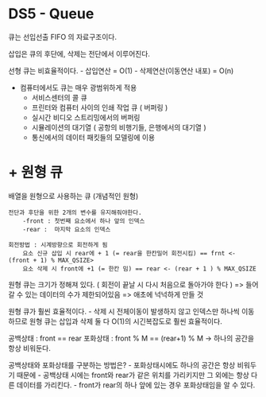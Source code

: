 # DS5 - Queue

큐는 선입선출 FIFO 의 자료구조이다.

삽입은 큐의 후단에, 삭제는 전단에서 이루어진다.

선형 큐는 비효율적이다. - 삽입연산 = O(1) - 삭제연산(이동연산 내포) = O(n)

- 컴퓨터에서도 큐는 매우 광범위하게 적용
  - 서비스센터의 콜 큐
  - 프린터와 컴퓨터 사이의 인쇄 작업 큐 ( 버퍼링 )
  - 실시간 비디오 스트리밍에서의 버퍼링
  - 시뮬레이션의 대기열 ( 공항의 비행기들, 은행에서의 대기열 )
  - 통신에서의 데이터 패킷들의 모델링에 이용

# + 원형 큐

배열을 원형으로 사용하는 큐 (개념적인 원형)

    전단과 후단을 위한 2개의 변수를 유지해줘야한다.
        -front : 첫번째 요소에서 하나 앞의 인덱스
        -rear :  마지막 요소의 인덱스

    회전방법 : 시계방향으로 회전하게 됨
        요소 신규 삽입 시 rear에 + 1 (= rear을 한칸밀어 회전시킴) == frnt <- (front + 1) % MAX_QSIZE>
        요소 삭제 시 front에 +1 (= 한칸 밈) == rear <- (rear + 1 ) % MAX_QSIZE

원형 큐는 크기가 정해져 있다. ( 회전이 끝날 시 다시 처음으로 돌아가야 한다 )
=> 들어갈 수 있는 데이터의 수가 제한되어있음 => 애초에 넉넉하게 만들 것

원형 큐가 훨씬 효율적이다. - 삭제 시 전체이동이 발생하지 않고 인덱스만 하나씩 이동하므로
원형 큐는 삽입과 삭제 둘 다 O(1)의 시긴복잡도로 훨씬 효율적이다.

공백상태 : front == rear
포화상태 : front % M == (rear+1) % M
-> 하나의 공간을 항상 비워둔다.

공백상태와 포화상태를 구분하는 방법은? - 포화상태시에도 하나의 공간은 항상 비워두기 때문에 - 공백상태 시에는 front와 rear가 같은 위치를 가리키지만 그 외에는 항상 다른 데이터를 가리킨다. - front가 rear의 하나 앞에 있는 경우 포화상태임을 알 수 있다.

